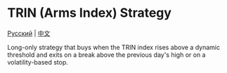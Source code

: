 # TRIN (Arms Index) Strategy
[Русский](README_ru.md) | [中文](README_cn.md)

Long-only strategy that buys when the TRIN index rises above a dynamic threshold and exits on a break above the previous day's high or on a volatility-based stop.
